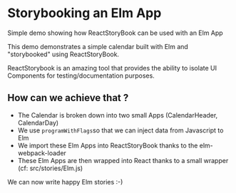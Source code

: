 # Storybooking an Elm App
Simple demo showing how ReactStoryBook can be used with an Elm App


This demo demonstrates a simple calendar built with Elm and "storybooked" using ReactStoryBook. 

ReactStorybook is an amazing tool that provides the ability to isolate UI Components for testing/documentation purposes. 

## How can we achieve that ? 

- The Calendar is broken down into two small Apps (CalendarHeader, CalendarDay)
- We use `programWithFlags`so that we can inject data from Javascript to Elm
- We import these Elm Apps into ReactStoryBook thanks to the elm-webpack-loader
- These Elm Apps are then wrapped into React thanks to a small wrapper (cf:  src/stories/Elm.js)

We can now write happy Elm stories :-)

